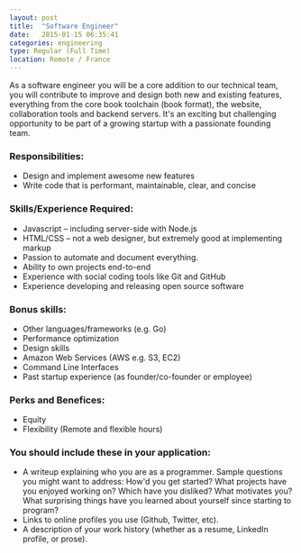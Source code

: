 ```yaml
---
layout: post
title:  "Software Engineer"
date:   2015-01-15 06:35:41
categories: engineering
type: Regular (Full Time)
location: Remote / France
---
```


As a software engineer you will be a core addition to our technical team, you will contribute to improve and design both new and existing features, everything from the core book toolchain (book format), the website, collaboration tools and backend servers. It's an exciting but challenging opportunity to be part of a growing startup with a passionate founding team.

### Responsibilities:
* Design and implement awesome new features
* Write code that is performant, maintainable, clear, and concise

### Skills/Experience Required:
* Javascript – including server-side with Node.js
* HTML/CSS – not a web designer, but extremely good at implementing markup
* Passion to automate and document everything.
* Ability to own projects end-to-end
* Experience with social coding tools like Git and GitHub
* Experience developing and releasing open source software

### Bonus skills:
* Other languages/frameworks (e.g. Go)
* Performance optimization
* Design skills
* Amazon Web Services (AWS e.g. S3, EC2)
* Command Line Interfaces
* Past startup experience (as founder/co-founder or employee)

### Perks and Benefices:
* Equity
* Flexibility (Remote and flexible hours)

### You should include these in your application:

* A writeup explaining who you are as a programmer. Sample questions you might want to address: How'd you get started? What projects have you enjoyed working on? Which have you disliked? What motivates you? What surprising things have you learned about yourself since starting to program?
* Links to online profiles you use (Github, Twitter, etc).
* A description of your work history (whether as a resume, LinkedIn profile, or prose).

